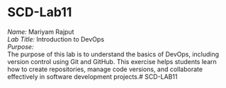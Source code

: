 # SCD-Lab11

*Name:* Mariyam Rajput  
*Lab Title:* Introduction to DevOps  
*Purpose:*  
The purpose of this lab is to understand the basics of DevOps, including version control using Git and GitHub. This exercise helps students learn how to create repositories, manage code versions, and collaborate effectively in software development projects.# SCD-LAB11
